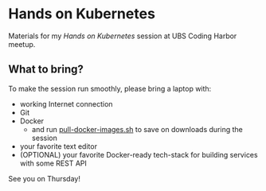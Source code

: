 # Hands on Kubernetes

Materials for my _Hands on Kubernetes_ session at UBS Coding Harbor meetup.

## What to bring?

To make the session run smoothly, please bring a laptop with:
- working Internet connection
- Git
- Docker
  - and run [pull-docker-images.sh](pull-docker-images.sh) to save on downloads during the session
- your favorite text editor
- (OPTIONAL) your favorite Docker-ready tech-stack for building services with some REST API

See you on Thursday!
